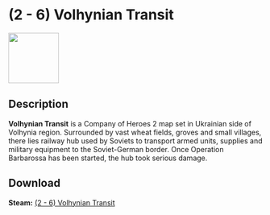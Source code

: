 # (2 - 6) Volhynian Transit

<img src="https://steamuserimages-a.akamaihd.net/ugc/922543146714290341/4C0CCA10FF3D96B6CB42E62219C40CE808544F04/" width="100" height="100">

## Description
**Volhynian Transit** is a Company of Heroes 2 map set in Ukrainian side of Volhynia region. Surrounded by vast wheat fields, groves and small villages, there lies railway hub used by Soviets to transport armed units, supplies and military equipment to the Soviet-German border. Once Operation Barbarossa has been started, the hub took serious damage.

## Download

 **Steam:** [(2 - 6) Volhynian Transit](https://steamcommunity.com/sharedfiles/filedetails/?id=1250754845)
